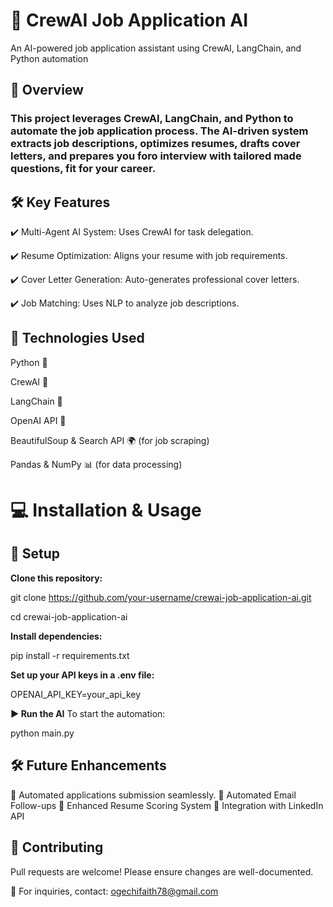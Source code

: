 # 🚀 CrewAI Job Application AI
An AI-powered job application assistant using CrewAI, LangChain, and Python automation

## 🔹 Overview
### This project leverages CrewAI, LangChain, and Python to automate the job application process. The AI-driven system extracts job descriptions, optimizes resumes, drafts cover letters, and prepares you foro interview with tailored made questions, fit for your career.

## 🛠️ Key Features

✔️ Multi-Agent AI System: Uses CrewAI for task delegation.

✔️ Resume Optimization: Aligns your resume with job requirements.

✔️ Cover Letter Generation: Auto-generates professional cover letters.

✔️ Job Matching: Uses NLP to analyze job descriptions.

## 📌 Technologies Used

Python 🐍

CrewAI 🤖

LangChain 🔗

OpenAI API 💬

BeautifulSoup & Search API 🌍 (for job scraping)

Pandas & NumPy 📊 (for data processing)

# 💻 Installation & Usage

## 🔧 Setup

**Clone this repository:**

git clone https://github.com/your-username/crewai-job-application-ai.git

cd crewai-job-application-ai

**Install dependencies:**

pip install -r requirements.txt

**Set up your API keys in a .env file:**

OPENAI_API_KEY=your_api_key

**▶️ Run the AI**
To start the automation:

python main.py

## 🛠️ Future Enhancements
🚀 Automated applications submission seamlessly.
🚀 Automated Email Follow-ups
🚀 Enhanced Resume Scoring System
🚀 Integration with LinkedIn API


## 🤝 Contributing
Pull requests are welcome! Please ensure changes are well-documented.

📧 For inquiries, contact: ogechifaith78@gmail.com
